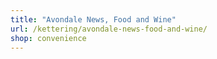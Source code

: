```yaml
---
title: "Avondale News, Food and Wine"
url: /kettering/avondale-news-food-and-wine/
shop: convenience
---
```

